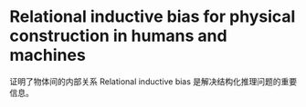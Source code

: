 # Relational inductive bias for physical construction in humans and machines

证明了物体间的内部关系 Relational inductive bias 是解决结构化推理问题的重要信息。